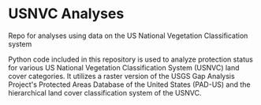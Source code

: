 # USNVC Analyses
Repo for analyses using data on the US National Vegetation Classification system

Python code included in this repository is used to analyze protection status for various US National Vegetation Classification System (USNVC) land cover categories. It utilizes a raster version of the USGS Gap Analysis Project's Protected Areas Database of the United States (PAD-US) and the hierarchical land cover classification system of the USNVC. 
